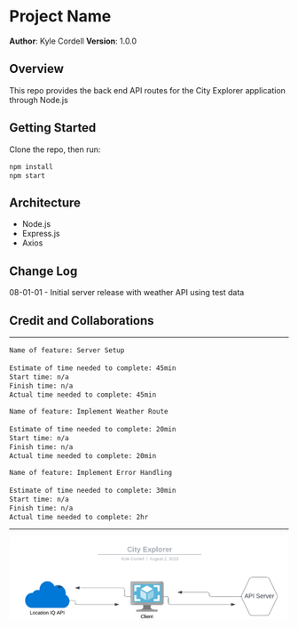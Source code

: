 # Project Name

**Author**: Kyle Cordell
**Version**: 1.0.0

## Overview

This repo provides the back end API routes for the City Explorer application through Node.js

## Getting Started

Clone the repo, then run:

```
npm install
npm start
```

## Architecture

* Node.js
* Express.js
* Axios

## Change Log

08-01-01 - Initial server release with weather API using test data

## Credit and Collaborations

---

```
Name of feature: Server Setup

Estimate of time needed to complete: 45min
Start time: n/a
Finish time: n/a
Actual time needed to complete: 45min
```

```
Name of feature: Implement Weather Route

Estimate of time needed to complete: 20min
Start time: n/a
Finish time: n/a
Actual time needed to complete: 20min
```

```
Name of feature: Implement Error Handling

Estimate of time needed to complete: 30min
Start time: n/a
Finish time: n/a
Actual time needed to complete: 2hr
```

---
![wwrc](/wrrc.png)